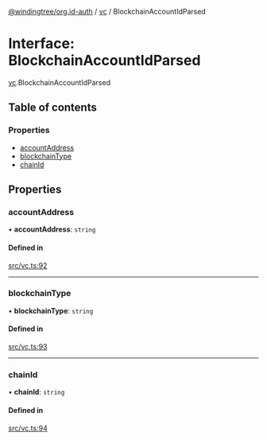 [@windingtree/org.id-auth](../README.md) / [vc](../modules/vc.md) / BlockchainAccountIdParsed

# Interface: BlockchainAccountIdParsed

[vc](../modules/vc.md).BlockchainAccountIdParsed

## Table of contents

### Properties

- [accountAddress](vc.BlockchainAccountIdParsed.md#accountaddress)
- [blockchainType](vc.BlockchainAccountIdParsed.md#blockchaintype)
- [chainId](vc.BlockchainAccountIdParsed.md#chainid)

## Properties

### accountAddress

• **accountAddress**: `string`

#### Defined in

[src/vc.ts:92](https://github.com/windingtree/org.id-sdk/blob/6904194/packages/auth/src/vc.ts#L92)

___

### blockchainType

• **blockchainType**: `string`

#### Defined in

[src/vc.ts:93](https://github.com/windingtree/org.id-sdk/blob/6904194/packages/auth/src/vc.ts#L93)

___

### chainId

• **chainId**: `string`

#### Defined in

[src/vc.ts:94](https://github.com/windingtree/org.id-sdk/blob/6904194/packages/auth/src/vc.ts#L94)
